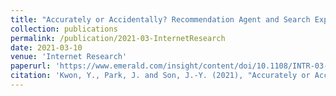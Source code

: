 ```yaml
---
title: "Accurately or Accidentally? Recommendation Agent and Search Experience in Over-the-top (OTT) Services"
collection: publications
permalink: /publication/2021-03-InternetResearch
date: 2021-03-10
venue: 'Internet Research'
paperurl: 'https://www.emerald.com/insight/content/doi/10.1108/INTR-03-2020-0127/full/html'
citation: 'Kwon, Y., Park, J. and Son, J.-Y. (2021), "Accurately or Accidentally? Recommendation Agent and Search Experience in Over-the-top (OTT) Services", Internet Research, 31(2), pp. 562-586.'
---
```



